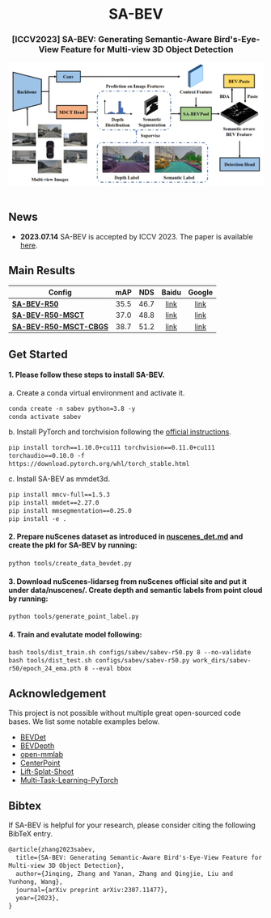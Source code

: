 <div align="center">
<h1>SA-BEV</h1>
<h3>[ICCV2023] SA-BEV: Generating Semantic-Aware Bird's-Eye-View Feature for Multi-view 3D Object Detection</h3>
</div>



<div align="center">
  <img src="resources/sabev.png" width="800"/>
</div><br/>

## News

- **2023.07.14** SA-BEV is accepted by ICCV 2023. The paper is available [here](https://arxiv.org/abs/2307.11477).

## Main Results

| Config                                                          | mAP   | NDS  | Baidu | Google |
| --------------------------------------------------------------- | :----: | :----: | :-----: | :---: |
| [**SA-BEV-R50**](configs/sabev/sabev-r50.py)                    | 35.5  | 46.7 | [link](https://pan.baidu.com/s/1ue-Rr2rNU-s1DUs2jqpxcQ?pwd=oo8x) | [link](https://drive.google.com/drive/folders/1-scWXNni3xkPibv7CApS--a5JSDmujUu?usp=sharing) |
| [**SA-BEV-R50-MSCT**](configs/sabev/sabev-r50-msct.py)          | 37.0  | 48.8 | [link](https://pan.baidu.com/s/1ue-Rr2rNU-s1DUs2jqpxcQ?pwd=oo8x) | [link](https://drive.google.com/drive/folders/1-scWXNni3xkPibv7CApS--a5JSDmujUu?usp=sharing) |
| [**SA-BEV-R50-MSCT-CBGS**](configs/sabev/sabev-r50-msct-cbgs.py)| 38.7  | 51.2 | [link](https://pan.baidu.com/s/1ue-Rr2rNU-s1DUs2jqpxcQ?pwd=oo8x) | [link](https://drive.google.com/drive/folders/1-scWXNni3xkPibv7CApS--a5JSDmujUu?usp=sharing) |


## Get Started

#### 1. Please follow these steps to install SA-BEV.

a. Create a conda virtual environment and activate it.
```shell
conda create -n sabev python=3.8 -y
conda activate sabev
```

b. Install PyTorch and torchvision following the [official instructions](https://pytorch.org/).
```shell
pip install torch==1.10.0+cu111 torchvision==0.11.0+cu111 torchaudio==0.10.0 -f https://download.pytorch.org/whl/torch_stable.html
```

c. Install SA-BEV as mmdet3d.
```shell
pip install mmcv-full==1.5.3
pip install mmdet==2.27.0
pip install mmsegmentation==0.25.0
pip install -e .
```

#### 2. Prepare nuScenes dataset as introduced in [nuscenes_det.md](docs/en/datasets/nuscenes_det.md) and create the pkl for SA-BEV by running:

```shell
python tools/create_data_bevdet.py
```

#### 3. Download nuScenes-lidarseg from nuScenes official site and put it under data/nuscenes/. Create depth and semantic labels from point cloud by running:
```shell
python tools/generate_point_label.py
```

#### 4. Train and evalutate model following:
```shell
bash tools/dist_train.sh configs/sabev/sabev-r50.py 8 --no-validate
bash tools/dist_test.sh configs/sabev/sabev-r50.py work_dirs/sabev-r50/epoch_24_ema.pth 8 --eval bbox
```


## Acknowledgement

This project is not possible without multiple great open-sourced code bases. We list some notable examples below.

- [BEVDet](https://github.com/HuangJunJie2017/BEVDet)
- [BEVDepth](https://github.com/Megvii-BaseDetection/BEVDepth)
- [open-mmlab](https://github.com/open-mmlab)
- [CenterPoint](https://github.com/tianweiy/CenterPoint)
- [Lift-Splat-Shoot](https://github.com/nv-tlabs/lift-splat-shoot)
- [Multi-Task-Learning-PyTorch](https://github.com/SimonVandenhende/Multi-Task-Learning-PyTorch.git)

## Bibtex

If SA-BEV is helpful for your research, please consider citing the following BibTeX entry.
```
@article{zhang2023sabev,
  title={SA-BEV: Generating Semantic-Aware Bird's-Eye-View Feature for Multi-view 3D Object Detection},
  author={Jinqing, Zhang and Yanan, Zhang and Qingjie, Liu and Yunhong, Wang},
  journal={arXiv preprint arXiv:2307.11477},
  year={2023},
}
```

